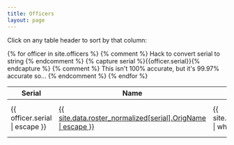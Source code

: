```yaml
---
title: Officers
layout: page
---
```


<p>Click on any table header to sort by that column:</p>

<main>
  <table data-sortable>
    <thead>
      <tr>
        <th>Serial</th>
        <th>Name</th>
        <th>Allegation Count</th>
        <th>Gross Pay (2019)</th>
        <th>Use of Force Count</th>
      </tr>
    </thead>
    <tbody>
      {% for officer in site.officers %}
        {% comment %} Hack to convert serial to string {% endcomment %}
        {% capture serial %}{{officer.serial}}{% endcapture %}
        <tr>
          <td>{{ officer.serial | escape }}</td>
          <td><a href="{{ officer.url }}">{{ site.data.roster_normalized[serial].OrigName | escape }}</a></td>
          <td>{{ site.data.allegations_normalized | where: "ID #", serial | size }}</td>
          {% comment %} This isn't 100% accurate, but it's 99.97% accurate so... {% endcomment %}
          <td>{{ site.data.compensation_normalized | where: "Name", site.data.roster_normalized[serial].Name | map: "Gross Pay" | first }}</td>
          <td>{{ site.data.use_of_force_normalized | where: "ID #", serial | size }}</td>
        </tr>
      {% endfor %}
    </tbody>
  </table>
</main>

<script src="https://cdnjs.cloudflare.com/ajax/libs/sortable/0.8.0/js/sortable.min.js" integrity="sha512-DEcSaL0BWApJ//v7ZfqAI04nvK+NQcUVwrrx/l1x7OJgU0Cwbq7e459NBMzLPrm8eLPzAwBtiJJS4AvLZDZ8xA==" crossorigin="anonymous"></script>
<link rel="stylesheet" href="https://cdnjs.cloudflare.com/ajax/libs/sortable/0.8.0/css/sortable-theme-bootstrap.css" integrity="sha512-ejAo3nK8bdfwg68A9g6QYUdqnTmcGem1OX8AeVwa+dQH2v22vEwPkbZQzltTE+bjXt72iGvglAw0h+Up+fOg0g==" crossorigin="anonymous" />

